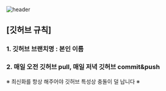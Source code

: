 ![header](https://capsule-render.vercel.app/api?type=wave&color=auto&height=300&section=header&text=Ateam%20BackEnd&fontSize=90)

<h2>[깃허브 규칙]</h2>

<h3>1. 깃허브 브랜치명 : 본인 이름</h3>
<h3>2. 매일 오전 깃허브 pull, 매일 저녁 깃허브 commit&push </h3>
<p>※ 최신화를 항상 해주어야 깃허브 특성상 충돌이 덜 납니다 ※</p>
